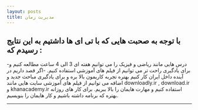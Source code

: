 ```yaml
---
layout: posts
title: مدیریت زمان
---
```


## با توجه به صحبت هایی که با تی ای ها داشتیم به این نتایج رسیدم که :
-درس هایی مانند ریاضی و فیزیک را می توانیم هفته ای 3 الی 4 ساعت مطالعه کنیم و برای یادگیری راحت تر می توانیم از  فیلم های آموزشی استفاده کنیم.
-اگر قصد داریم در آینده داخل ایران کار کنیم بهتره تجربه کاریمون بالا بره و برای یادگیری مباحث جدید و اضافه می توانیم از فیلم های آموزشی سایت هایی مانند downloadly.ir , download.ir و khanacademy.ir استفاده کنیم و مهارت هایمان را بالا ببریم.
برای کار های روزانه بهتره که برنامه داشته باشیم و کار هایمان را بنویسیم.


---
